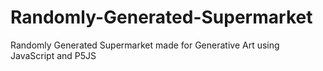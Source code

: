 # Randomly-Generated-Supermarket
Randomly Generated Supermarket made for Generative Art using JavaScript and P5JS
